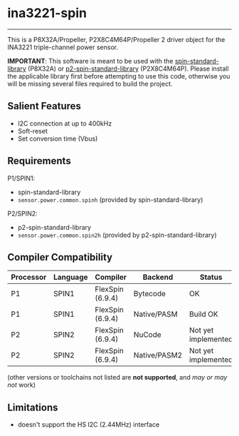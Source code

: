 # ina3221-spin 
--------------

This is a P8X32A/Propeller, P2X8C4M64P/Propeller 2 driver object for the INA3221 triple-channel power sensor.

**IMPORTANT**: This software is meant to be used with the [spin-standard-library](https://github.com/avsa242/spin-standard-library) (P8X32A) or [p2-spin-standard-library](https://github.com/avsa242/p2-spin-standard-library) (P2X8C4M64P). Please install the applicable library first before attempting to use this code, otherwise you will be missing several files required to build the project.


## Salient Features

* I2C connection at up to 400kHz
* Soft-reset
* Set conversion time (Vbus)


## Requirements

P1/SPIN1:
* spin-standard-library
* `sensor.power.common.spinh` (provided by spin-standard-library)

P2/SPIN2:
* p2-spin-standard-library
* `sensor.power.common.spin2h` (provided by p2-spin-standard-library)


## Compiler Compatibility

| Processor | Language | Compiler               | Backend      | Status                |
|-----------|----------|------------------------|--------------|-----------------------|
| P1        | SPIN1    | FlexSpin (6.9.4)       | Bytecode     | OK                    |
| P1        | SPIN1    | FlexSpin (6.9.4)       | Native/PASM  | Build OK              |
| P2        | SPIN2    | FlexSpin (6.9.4)       | NuCode       | Not yet implemented   |
| P2        | SPIN2    | FlexSpin (6.9.4)       | Native/PASM2 | Not yet implemented   |

(other versions or toolchains not listed are __not supported__, and _may or may not_ work)


## Limitations

* doesn't support the HS I2C (2.44MHz) interface

